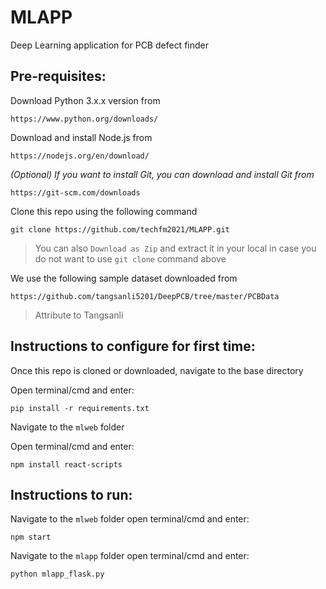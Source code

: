 # MLAPP

Deep Learning application for PCB defect finder

## Pre-requisites:
Download Python 3.x.x version from

```
https://www.python.org/downloads/
```

Download and install Node.js from
```
https://nodejs.org/en/download/
```
_(Optional) If you want to install Git, you can download and install Git from_
```
https://git-scm.com/downloads
```
Clone this repo using the following command
```
git clone https://github.com/techfm2021/MLAPP.git
``` 
>You can also `Download as Zip` and extract it in your local in case you do not want to use `git clone` command above<br/>

We use the following sample dataset downloaded from 
```
https://github.com/tangsanli5201/DeepPCB/tree/master/PCBData
```
> Attribute to Tangsanli

## Instructions to configure for first time:
<!-- Extract the following zip files
- mlweb.zip
- mlapp.zip
- pcbdata.zip -->
Once this repo is cloned or downloaded, navigate to the base directory

Open terminal/cmd and enter:

```
pip install -r requirements.txt
```

Navigate to the `mlweb` folder

Open terminal/cmd and enter:

```
npm install react-scripts
```

<!-- Rename the `PCBData` folder to `data` -->

## Instructions to run:

Navigate to the `mlweb` folder open terminal/cmd and enter:
```
npm start
```
Navigate to the `mlapp` folder open terminal/cmd and enter: 
```
python mlapp_flask.py
```
